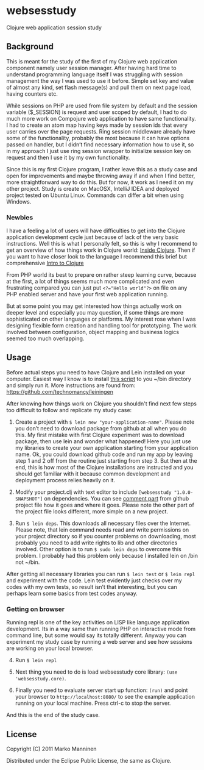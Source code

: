 # websesstudy

Clojure web application session study


## Background

This is meant for the study of the first of my Clojure web application component namely user session manager. After having hard time to understand programming language itself I was struggling with session management the way I was used to use it before. Simple set key and value of almost any kind, set flash message(s) and pull them on next page load, having counters etc.

While sessions on PHP are used from file system by default and the session variable ($_SESSION) is request and user scoped by default, I had to do much more work on Compojure web application to have same functionality. I had to create an atom map having keys made by session ids that every user carries over the page requests. Ring session middleware already have some of the functionality, probably the most because it can have options passed on handler, but I didn’t find necessary information how to use it, so in my approach I just use ring session wrapper to initialize session key on request and then I use it by my own functionality.

Since this is my first Clojure program, I rather leave this as a study case and open for improvements and maybe throwing away if and when I find better, more straightforward way to do this. But for now, it work as I need it on my other project. Study is create on MacOSX, IntelliJ IDEA and deployed project tested on Ubuntu Linux. Commands can differ a bit when using Windows.

### Newbies

I have a feeling a lot of users will have difficulties to get into the Clojure application development cycle just because of lack of the very basic instructions. Well this is what I personally felt, so this is why I recommend to get an overview of how things work in Clojure world: [Inside Clojure](http://channel9.msdn.com/shows/Going+Deep/Expert-to-Expert-Rich-Hickey-and-Brian-Beckman-Inside-Clojure/). Then if you want to have closer look to the language I recommend this brief but comprehensive [Intro to Clojure](http://java.ociweb.com/mark/clojure/article.html#Intro)

From PHP world its best to prepare on rather steep learning curve, because at the first, a lot of things seems much more complicated and even frustrating compared you can just put `<?="Hello world"?>` on file on any PHP enabled server and have your first web application running.

But at some point you may get interested how things actually work on deeper level and especially you may question, if some things are more sophisticated on other languages or platforms. My interest rose when I was designing flexible form creation and handling tool for prototyping. The work involved between configuration, object mapping and business logics seemed too much overlapping.

## Usage

Before actual steps you need to have Clojure and Lein installed on your computer. Easiest way I know is to install [this script](https://github.com/technomancy/leiningen/raw/stable/bin/lein) to you ~/bin directory and simply run it. More instructions are found from: https://github.com/technomancy/leiningen

After knowing how things work on Clojure you shouldn't find next few steps too difficult to follow and replicate my study case: 

1. Create a project with `$ lein new "your-application-name"`. Please note you don’t need to download package from github at all when you do this. My first mistake with first Clojure experiment was to download package, then use lein and wonder what happened! Here you just use my libraries to create your own application starting from your application name. Ok, you could download github code and run my app by leaving step 1 and 2 off from the routine just starting from step 3. But then at the end, this is how most of the Clojure installations are instructed and you should get familiar with it because common development and deployment process relies heavily on it.

2. Modify your project.clj with text editor to include `[websesstudy "1.0.0-SNAPSHOT"]` on dependencies. You can see [comment part](https://github.com/mmstud/websesstudy/blob/master/project.clj) from github project file how it goes and where it goes. Please note the other part of the project file looks different, more simple on a new project.

3. Run `$ lein deps`. This downloads all necessary files over the Internet. Please note, that lein command needs read and write permissions on your project directory so if you counter problems on downloading, most probably you need to add write rights to lib and other directories involved. Other option is to run `$ sudo lein deps` to overcome this problem. I probably had this problem only because I installed lein on /bin not ~/bin.

After getting all necessary libraries you can run `$ lein test` or `$ lein repl` and experiment with the code. Lein test evidently just checks over my codes with my own tests, so result isn’t that interesting, but you can perhaps learn some basics from test codes anyway.

### Getting on browser

Running repl is one of the key activities on LISP like language application development. Its in a way same than running PHP on interactive mode from command line, but some would say its totally different. Anyway you can experiment my study case by running a web server and see how sessions are working on your local browser.

4. Run `$ lein repl`

5. Next thing you need to do is load websesstudy core library: `(use 'websesstudy.core)`.

6. Finally you need to evaluate server start up function: `(run)` and point your browser to `http://localhost:8080/` to see the example application running on your local machine. Press ctrl-c to stop the server.

And this is the end of the study case.

## License

Copyright (C) 2011 Marko Manninen

Distributed under the Eclipse Public License, the same as Clojure.